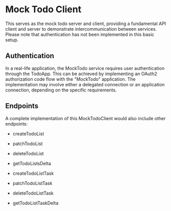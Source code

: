 # Mock Todo Client
This serves as the mock todo server and client, providing a fundamental API client and server to demonstrate intercommunication between services. Please note that authentication has not been implemented in this basic setup.

## Authentication
In a real-life application, the MockTodo service requires user authentication through the TodoApp. This can be achieved by implementing an OAuth2 authorization code flow with the "MockTodo" application. The implementation may involve either a delegated connection or an application connection, depending on the specific requirements.

## Endpoints
A complete implementation of this MockTodoClient would also include other endpoints:

- createTodoList
- patchTodoList
- deleteTodoList
- getTodoListsDelta

- createTodoListTask
- patchTodoListTask
- deleteTodoListTask
- getTodoListTaskDelta